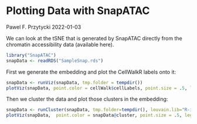 Plotting Data with SnapATAC
================
Pawel F. Przytycki
2022-01-03

We can look at the tSNE that is generated by SnapATAC directly from the chromatin accessibility data (available here).

``` r
library("SnapATAC")
snapData <- readRDS("SampleSnap.rds")
```

First we generate the embedding and plot the CellWalkR labels onto it:

``` r
snapData <- runViz(snapData, tmp.folder = tempdir())
plotViz(snapData, point.color = cellWalk$cellLabels, point.size = .5, legend.add = TRUE, point.alpha=0.8, text.add=FALSE)
```

Then we cluster the data and plot those clusters in the embedding:

``` r
snapData <- runCluster(snapData, tmp.folder=tempdir(), louvain.lib="R-igraph", seed.use=10)
plotViz(snapData,  point.color = snapData@cluster, point.size = .5, legend.add = TRUE, point.alpha=0.8, text.add=FALSE)
```
